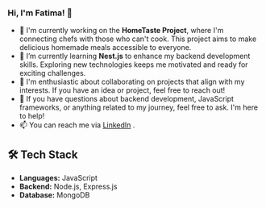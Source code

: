 ### Hi, I'm Fatima! 👋

- 🔭 I'm currently working on the **HomeTaste Project**, where I'm connecting chefs with those who can't cook. This project aims to make delicious homemade meals accessible to everyone. 
- 🌱 I’m currently learning **Nest.js** to enhance my backend development skills. Exploring new technologies keeps me motivated and ready for exciting challenges.
- 👯 I'm enthusiastic about collaborating on projects that align with my interests. If you have an idea or project, feel free to reach out!
- 💬 If you have questions about backend development, JavaScript frameworks, or anything related to my journey, feel free to ask. I'm here to help!
- 📫 You can reach me via [LinkedIn](https://www.linkedin.com/in/fatima-ali-558b061b1/) .


## 🛠️ Tech Stack

- **Languages:** JavaScript
- **Backend:** Node.js, Express.js
- **Database:** MongoDB  
<!--
**fatimaali200/fatimaali200** is a ✨ _special_ ✨ repository because its `README.md` (this file) appears on your GitHub profile.

Here are some ideas to get you started:

- 🔭 I’m currently working on ...
- 🌱 I’m currently learning ...
- 👯 I’m looking to collaborate on ...
- 🤔 I’m looking for help with ...
- 💬 Ask me about ...
- 📫 How to reach me: ...
- 😄 Pronouns: ...
- ⚡ Fun fact: ...
-->
